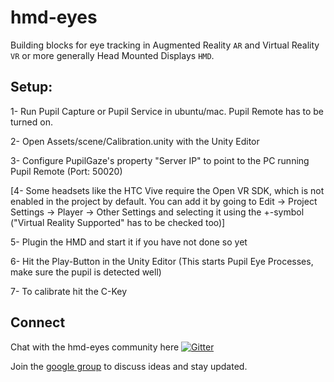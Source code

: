 # hmd-eyes

Building blocks for eye tracking in Augmented Reality `AR` and Virtual Reality `VR` or more generally Head Mounted Displays `HMD`.

## Setup:

1- Run Pupil Capture or Pupil Service in ubuntu/mac. Pupil Remote has to be turned on.

2- Open Assets/scene/Calibration.unity with the Unity Editor

3- Configure PupilGaze's property "Server IP" to point to the PC running Pupil Remote (Port: 50020)

[4- Some headsets like the HTC Vive require the Open VR SDK, which is not enabled in the project by default. You can add it by going to Edit -> Project Settings -> Player -> Other Settings and selecting it using the +-symbol ("Virtual Reality Supported" has to be checked too)]

5- Plugin the HMD and start it if you have not done so yet

6- Hit the Play-Button in the Unity Editor (This starts Pupil Eye Processes, make sure the pupil is detected well)

7- To calibrate hit the C-Key

## Connect

Chat with the hmd-eyes community here [![Gitter](https://badges.gitter.im/pupil-labs/hmd-eyes.svg)](https://gitter.im/pupil-labs/hmd-eyes?utm_source=badge&utm_medium=badge&utm_campaign=pr-badge)

Join the [google group](https://groups.google.com/forum/#!forum/hmd-eyes) to discuss ideas and stay updated. 
